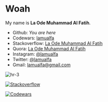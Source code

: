 # Woah

My name is **La Ode Muhammad Al Fatih**.

- Github: _You are here_
- Codewars: [lamualfa](https://www.codewars.com/users/lamualfa)
- Stackoverflow: [La Ode Muhammad Al Fatih](https://stackoverflow.com/users/10861398/laode-muhammad-al-fatih)
- Quora: [La Ode Muhammad Al Fatih](https://id.quora.com/profile/La-Ode-Muhammad-Al-Fatih)
- Instagram: [@lamualfa](https://instagram.com/lamualfa)
- Twitter: [@lamualfa](https://twitter.com/lamualfa)
- Gmail: lamualfa@gmail.com

![hr-3](https://user-images.githubusercontent.com/39755201/159233055-3bd55a37-7284-46ad-b759-5ab0c13b3828.png)


[![Stackoverflow](https://stackexchange.com/users/flair/15049272.png)](https://stackoverflow.com/users/10861398/laode-muhammad-al-fatih)

[![Codewars](https://www.codewars.com/users/lamualfa/badges/small)](https://www.codewars.com/users/lamualfa)
